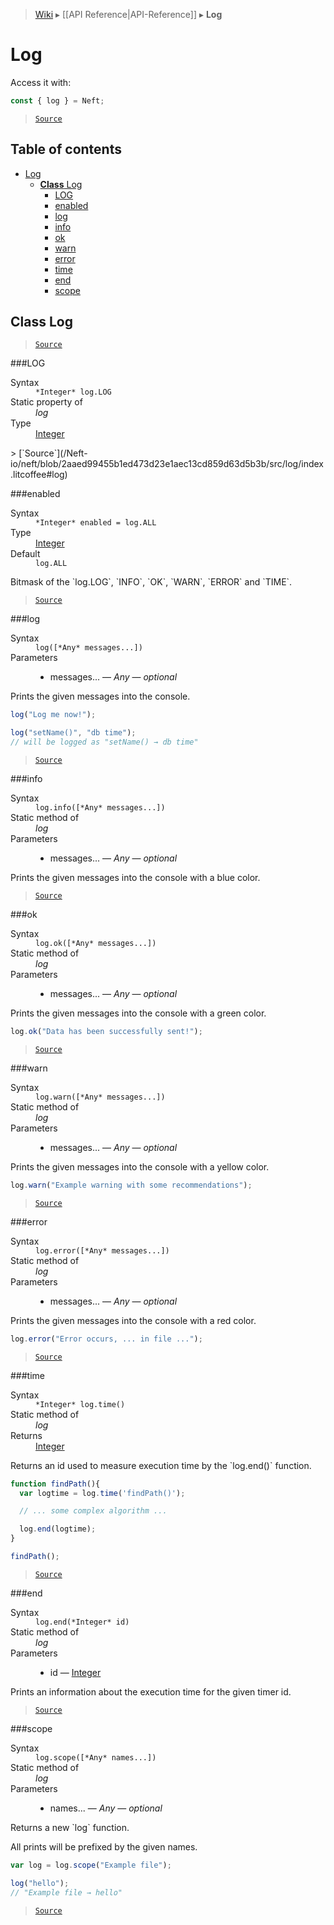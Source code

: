 > [Wiki](Home) ▸ [[API Reference|API-Reference]] ▸ **Log**

# Log

Access it with:
```javascript
const { log } = Neft;
```

> [`Source`](/Neft-io/neft/blob/2aaed99455b1ed473d23e1aec13cd859d63d5b3b/src/log/index.litcoffee#log)

## Table of contents
* [Log](#log)
  * [**Class** Log](#class-log)
    * [LOG](#log)
    * [enabled](#enabled)
    * [log](#log)
    * [info](#info)
    * [ok](#ok)
    * [warn](#warn)
    * [error](#error)
    * [time](#time)
    * [end](#end)
    * [scope](#scope)

## **Class** Log

> [`Source`](/Neft-io/neft/blob/2aaed99455b1ed473d23e1aec13cd859d63d5b3b/src/log/index.litcoffee#class-log)

###LOG
<dl><dt>Syntax</dt><dd><code>&#x2A;Integer&#x2A; log.LOG</code></dd><dt>Static property of</dt><dd><i>log</i></dd><dt>Type</dt><dd><a href="/Neft-io/neft/wiki/Utils-API#isinteger">Integer</a></dd></dl>
> [`Source`](/Neft-io/neft/blob/2aaed99455b1ed473d23e1aec13cd859d63d5b3b/src/log/index.litcoffee#log)

###enabled
<dl><dt>Syntax</dt><dd><code>&#x2A;Integer&#x2A; enabled = log.ALL</code></dd><dt>Type</dt><dd><a href="/Neft-io/neft/wiki/Utils-API#isinteger">Integer</a></dd><dt>Default</dt><dd><code>log.ALL</code></dd></dl>
Bitmask of the `log.LOG`, `INFO`, `OK`, `WARN`, `ERROR` and `TIME`.

> [`Source`](/Neft-io/neft/blob/2aaed99455b1ed473d23e1aec13cd859d63d5b3b/src/log/index.litcoffee#enabled)

###log
<dl><dt>Syntax</dt><dd><code>log([&#x2A;Any&#x2A; messages...])</code></dd><dt>Parameters</dt><dd><ul><li>messages... — <i>Any</i> — <i>optional</i></li></ul></dd></dl>
Prints the given messages into the console.

```javascript
log("Log me now!");

log("setName()", "db time");
// will be logged as "setName() → db time"
```

> [`Source`](/Neft-io/neft/blob/2aaed99455b1ed473d23e1aec13cd859d63d5b3b/src/log/index.litcoffee#log)

###info
<dl><dt>Syntax</dt><dd><code>log.info([&#x2A;Any&#x2A; messages...])</code></dd><dt>Static method of</dt><dd><i>log</i></dd><dt>Parameters</dt><dd><ul><li>messages... — <i>Any</i> — <i>optional</i></li></ul></dd></dl>
Prints the given messages into the console with a blue color.

> [`Source`](/Neft-io/neft/blob/2aaed99455b1ed473d23e1aec13cd859d63d5b3b/src/log/index.litcoffee#info)

###ok
<dl><dt>Syntax</dt><dd><code>log.ok([&#x2A;Any&#x2A; messages...])</code></dd><dt>Static method of</dt><dd><i>log</i></dd><dt>Parameters</dt><dd><ul><li>messages... — <i>Any</i> — <i>optional</i></li></ul></dd></dl>
Prints the given messages into the console with a green color.

```javascript
log.ok("Data has been successfully sent!");
```

> [`Source`](/Neft-io/neft/blob/2aaed99455b1ed473d23e1aec13cd859d63d5b3b/src/log/index.litcoffee#ok)

###warn
<dl><dt>Syntax</dt><dd><code>log.warn([&#x2A;Any&#x2A; messages...])</code></dd><dt>Static method of</dt><dd><i>log</i></dd><dt>Parameters</dt><dd><ul><li>messages... — <i>Any</i> — <i>optional</i></li></ul></dd></dl>
Prints the given messages into the console with a yellow color.

```javascript
log.warn("Example warning with some recommendations");
```

> [`Source`](/Neft-io/neft/blob/2aaed99455b1ed473d23e1aec13cd859d63d5b3b/src/log/index.litcoffee#warn)

###error
<dl><dt>Syntax</dt><dd><code>log.error([&#x2A;Any&#x2A; messages...])</code></dd><dt>Static method of</dt><dd><i>log</i></dd><dt>Parameters</dt><dd><ul><li>messages... — <i>Any</i> — <i>optional</i></li></ul></dd></dl>
Prints the given messages into the console with a red color.

```javascript
log.error("Error occurs, ... in file ...");
```

> [`Source`](/Neft-io/neft/blob/2aaed99455b1ed473d23e1aec13cd859d63d5b3b/src/log/index.litcoffee#error)

###time
<dl><dt>Syntax</dt><dd><code>&#x2A;Integer&#x2A; log.time()</code></dd><dt>Static method of</dt><dd><i>log</i></dd><dt>Returns</dt><dd><a href="/Neft-io/neft/wiki/Utils-API#isinteger">Integer</a></dd></dl>
Returns an id used to measure execution time by the `log.end()` function.

```javascript
function findPath(){
  var logtime = log.time('findPath()');

  // ... some complex algorithm ...

  log.end(logtime);
}

findPath();
```

> [`Source`](/Neft-io/neft/blob/2aaed99455b1ed473d23e1aec13cd859d63d5b3b/src/log/index.litcoffee#time)

###end
<dl><dt>Syntax</dt><dd><code>log.end(&#x2A;Integer&#x2A; id)</code></dd><dt>Static method of</dt><dd><i>log</i></dd><dt>Parameters</dt><dd><ul><li>id — <a href="/Neft-io/neft/wiki/Utils-API#isinteger">Integer</a></li></ul></dd></dl>
Prints an information about the execution time for the given timer id.

> [`Source`](/Neft-io/neft/blob/2aaed99455b1ed473d23e1aec13cd859d63d5b3b/src/log/index.litcoffee#end)

###scope
<dl><dt>Syntax</dt><dd><code>log.scope([&#x2A;Any&#x2A; names...])</code></dd><dt>Static method of</dt><dd><i>log</i></dd><dt>Parameters</dt><dd><ul><li>names... — <i>Any</i> — <i>optional</i></li></ul></dd></dl>
Returns a new `log` function.

All prints will be prefixed by the given names.

```javascript
var log = log.scope("Example file");

log("hello");
// "Example file → hello"
```

> [`Source`](/Neft-io/neft/blob/2aaed99455b1ed473d23e1aec13cd859d63d5b3b/src/log/index.litcoffee#scope)

